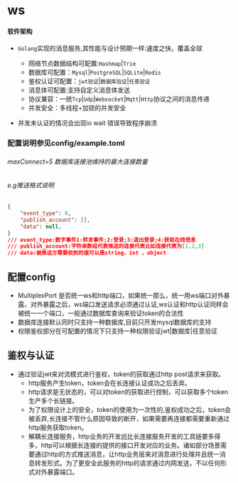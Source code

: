 # ws

#### 软件架构
- `Golang`实现的消息服务,其性能与设计预期一样:速度之快，覆盖全球
  - 网络节点数据结构可配置:`Hashmap`|`Trie`
  - 数据库可配置：`Mysql`|`PostgreSQL`|`SQLite`|`Redis`
  - 鉴权认证可配置：`jwt验证`|`数据库验证`|`任意验证`
  - 消息体可配置:支持自定义消息体发送
  - 协议兼容：一统`Tcp`|`Udp`|`Websocket`|`Mqtt`|`Http`协议之间的消息传递
  - 并发安全：多线程+加锁的并发安全

- 并发未认证的情况会出现io wait 错误导致程序崩溃
### 配置说明参见config/example.toml

###### maxConnect=5 数据库连接池维持的最大连接数量
###### e.g推送格式说明

```json
{
    "event_type": 0, 
    "publish_account": [],
    "data": null,
}
/// event_type:数字事件1:转发事件;2:登录;3:退出登录;4:获取在线信息
/// publish_account:字符串数组代表推送的连接代表比如连接代表为[1,2,3]
/// data:被推送方需要收到的值可以是string、int 、object

```
## 配置config
- MultiplexPort 是否统一ws和http端口，如果统一那么，统一用ws端口对外暴露，对外暴露之后，ws端口发送请求必须通过认证,ws认证和http认证同样会被统一一个端口，一般通过数据库查询来验证token的合法性
- 数据库连接默认同时只支持一种数据库,目前只开发mysql数据库的支持
- 权限鉴权部分在可配置的情况下只支持一种权限验证jwt|数据库|任意验证
  
## 鉴权与认证
 + 通过验证jwt来对流模式进行鉴权，token的获取通过http post请求来获取。
    - http服务产生token，token会在长连接认证成功之后丢弃。
    - http请求是无状态的，可以对token的获取进行控制，可以获取多个token生产多个长链接。
    - 为了权限设计上的安全，token的使用为一次性的,鉴权成功之后，token会被丢弃,长连接不管什么原因导致的断开，如果需要再连接都需要重新通过http服务获取token。
    - 解耦长连接服务，http业务的开发远比长连接服务开发的工具链要多得多，http可以根据长连接的提供的接口开发对应的业务。诸如部分场景需要通过http的方式推送消息，让http业务层来对消息进行处理并且统一消息转发形式。为了更安全此服务的http的请求通过内网发送，不以任何形式对外暴露端口。